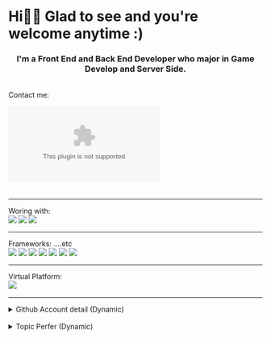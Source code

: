 
# Hi🙋‍♂️  Glad to see and you're welcome anytime :)

### <center> I'm a Front End and Back End Developer who major in Game Develop and Server Side.</center>

<br/>
Contact me:<br/>

![![](https://img.shields.io/badge/Gmail-D14836?style=for-the-badge&logo=gmail&logoColor=white)](kwangsing3@gmail.com)
![![](https://img.shields.io/badge/GitHub-100000?style=for-the-badge&logo=github&logoColor=white)](https://github.com/kwangsing3/)
<br/><br/>





___
Woring with:<br>
![](https://img.shields.io/badge/Windows-0078D6?style=flate&logo=windows&logoColor=white)
![](https://img.shields.io/badge/mac%20os-000000?style=flate&logo=apple&logoColor=white)
![](https://img.shields.io/badge/Linux-FCC624?style=flate&logo=linux&logoColor=black)
____
Frameworks: ....etc <br> 
![](https://img.shields.io/badge/Node.js-339933?style=flate&logo=nodedotjs&logoColor=white)
![](https://img.shields.io/badge/Unity-100000?style=flate&logo=unity&logoColor=white)
![](https://img.shields.io/badge/-Unreal%20Engine-313131?style=flate&logo=unreal-engine&logoColor=white)
![](https://img.shields.io/badge/Git-F05032?style=flate&logo=git&logoColor=white)
![](https://img.shields.io/badge/CMake-064F8C?style=flate&logo=cmake&logoColor=white)
![](https://img.shields.io/badge/OpenGL-FFFFFF?style=flate&logo=opengl)
![](https://img.shields.io/badge/Markdown-000000?style=flate&logo=markdown&logoColor=green) 
____
Virtual Platform:<br>
![](https://img.shields.io/badge/Google_Cloud-4285F4?style=flate&logo=google-cloud&logoColor=white)
____


<details>
    <summary> Github Account detail (Dynamic)</summary>
<a src="https://github.com/kwangsing3/github-profilemd-Generater">
    <img src="./output/nord_dark/langcompos.svg"> </img>
</a>
</details>
<br/>
<details>
    <summary> Topic Perfer (Dynamic)</summary>
<a src="https://github.com/kwangsing3/github-profilemd-Generater">
    <img src="./output/nord_dark/tagsstat.svg"> </img>
</a>
</details>
